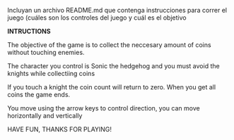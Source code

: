 Incluyan un archivo README.md que contenga instrucciones para correr el juego (cuáles son los controles del juego y cuál es el objetivo

**INTRUCTIONS**

The objective of the game is to collect the neccesary amount of coins without touching enemies.

The character you control is Sonic the hedgehog and you must avoid the knights while collectiing coins

If you touch a knight the coin count will return to zero. When you get all coins the game ends.

You move using the arrow keys to control direction, you can move horizontally and vertically

HAVE FUN, THANKS FOR PLAYING!